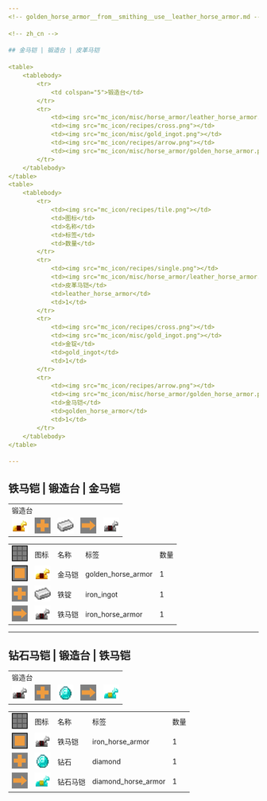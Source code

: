 ```yaml
---
<!-- golden_horse_armor__from__smithing__use__leather_horse_armor.md -->

<!-- zh_cn -->

## 金马铠 | 锻造台 | 皮革马铠

<table>
	<tablebody>
		<tr>
			<td colspan="5">锻造台</td>
		</tr>
		<tr>
			<td><img src="mc_icon/misc/horse_armor/leather_horse_armor.png"></td>
			<td><img src="mc_icon/recipes/cross.png"></td>
			<td><img src="mc_icon/misc/gold_ingot.png"></td>
			<td><img src="mc_icon/recipes/arrow.png"></td>
			<td><img src="mc_icon/misc/horse_armor/golden_horse_armor.png"></td>
		</tr>
	</tablebody>
</table>
<table>
	<tablebody>
		<tr>
			<td><img src="mc_icon/recipes/tile.png"></td>
			<td>图标</td>
			<td>名称</td>
			<td>标签</td>
			<td>数量</td>
		</tr>
		<tr>
			<td><img src="mc_icon/recipes/single.png"></td>
			<td><img src="mc_icon/misc/horse_armor/leather_horse_armor.png"></td>
			<td>皮革马铠</td>
			<td>leather_horse_armor</td>
			<td>1</td>
		</tr>
		<tr>
			<td><img src="mc_icon/recipes/cross.png"></td>
			<td><img src="mc_icon/misc/gold_ingot.png"></td>
			<td>金锭</td>
			<td>gold_ingot</td>
			<td>1</td>
		</tr>
		<tr>
			<td><img src="mc_icon/recipes/arrow.png"></td>
			<td><img src="mc_icon/misc/horse_armor/golden_horse_armor.png"></td>
			<td>金马铠</td>
			<td>golden_horse_armor</td>
			<td>1</td>
		</tr>
	</tablebody>
</table>

---
```

<!-- iron_horse_armor__from__smithing__use__golden_horse_armor.md -->

<!-- zh_cn -->

## 铁马铠 | 锻造台 | 金马铠

<table>
	<tablebody>
		<tr>
			<td colspan="5">锻造台</td>
		</tr>
		<tr>
			<td><img src="mc_icon/misc/horse_armor/golden_horse_armor.png"></td>
			<td><img src="mc_icon/recipes/cross.png"></td>
			<td><img src="mc_icon/misc/iron_ingot.png"></td>
			<td><img src="mc_icon/recipes/arrow.png"></td>
			<td><img src="mc_icon/misc/horse_armor/iron_horse_armor.png"></td>
		</tr>
	</tablebody>
</table>
<table>
	<tablebody>
		<tr>
			<td><img src="mc_icon/recipes/tile.png"></td>
			<td>图标</td>
			<td>名称</td>
			<td>标签</td>
			<td>数量</td>
		</tr>
		<tr>
			<td><img src="mc_icon/recipes/single.png"></td>
			<td><img src="mc_icon/misc/horse_armor/golden_horse_armor.png"></td>
			<td>金马铠</td>
			<td>golden_horse_armor</td>
			<td>1</td>
		</tr>
		<tr>
			<td><img src="mc_icon/recipes/cross.png"></td>
			<td><img src="mc_icon/misc/iron_ingot.png"></td>
			<td>铁锭</td>
			<td>iron_ingot</td>
			<td>1</td>
		</tr>
		<tr>
			<td><img src="mc_icon/recipes/arrow.png"></td>
			<td><img src="mc_icon/misc/horse_armor/iron_horse_armor.png"></td>
			<td>铁马铠</td>
			<td>iron_horse_armor</td>
			<td>1</td>
		</tr>
	</tablebody>
</table>

---
<!-- diamond_horse_armor__from__smithing__use__iron_horse_armor.md -->

<!-- zh_cn -->

## 钻石马铠 | 锻造台 | 铁马铠

<table>
	<tablebody>
		<tr>
			<td colspan="5">锻造台</td>
		</tr>
		<tr>
			<td><img src="mc_icon/misc/horse_armor/iron_horse_armor.png"></td>
			<td><img src="mc_icon/recipes/cross.png"></td>
			<td><img src="mc_icon/misc/diamond.png"></td>
			<td><img src="mc_icon/recipes/arrow.png"></td>
			<td><img src="mc_icon/misc/horse_armor/diamond_horse_armor.png"></td>
		</tr>
	</tablebody>
</table>
<table>
	<tablebody>
		<tr>
			<td><img src="mc_icon/recipes/tile.png"></td>
			<td>图标</td>
			<td>名称</td>
			<td>标签</td>
			<td>数量</td>
		</tr>
		<tr>
			<td><img src="mc_icon/recipes/single.png"></td>
			<td><img src="mc_icon/misc/horse_armor/iron_horse_armor.png"></td>
			<td>铁马铠</td>
			<td>iron_horse_armor</td>
			<td>1</td>
		</tr>
		<tr>
			<td><img src="mc_icon/recipes/cross.png"></td>
			<td><img src="mc_icon/misc/diamond.png"></td>
			<td>钻石</td>
			<td>diamond</td>
			<td>1</td>
		</tr>
		<tr>
			<td><img src="mc_icon/recipes/arrow.png"></td>
			<td><img src="mc_icon/misc/horse_armor/diamond_horse_armor.png"></td>
			<td>钻石马铠</td>
			<td>diamond_horse_armor</td>
			<td>1</td>
		</tr>
	</tablebody>
</table>

